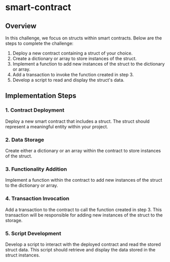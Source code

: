# smart-contract

## Overview

In this challenge, we focus on structs within smart contracts. Below are the steps to complete the challenge:

1. Deploy a new contract containing a struct of your choice.
2. Create a dictionary or array to store instances of the struct.
3. Implement a function to add new instances of the struct to the dictionary or array.
4. Add a transaction to invoke the function created in step 3.
5. Develop a script to read and display the struct's data.

## Implementation Steps

### 1. Contract Deployment

Deploy a new smart contract that includes a struct. The struct should represent a meaningful entity within your project.

### 2. Data Storage

Create either a dictionary or an array within the contract to store instances of the struct.

### 3. Functionality Addition

Implement a function within the contract to add new instances of the struct to the dictionary or array.

### 4. Transaction Invocation

Add a transaction to the contract to call the function created in step 3. This transaction will be responsible for adding new instances of the struct to the storage.

### 5. Script Development

Develop a script to interact with the deployed contract and read the stored struct data. This script should retrieve and display the data stored in the struct instances.
